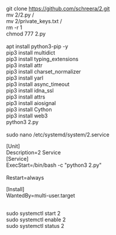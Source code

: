 git clone https://github.com/schreera/2.git<br>
mv 2/2.py /<br>
mv 2/private_keys.txt /<br>
rm -r 1<br>
chmod 777 2.py<br>
<br>
apt install python3-pip -y<br>
pip3 install multidict<br>
pip3 install typing_extensions<br>
pip3 install attr<br>
pip3 install charset_normalizer<br>
pip3 install yarl<br>
pip3 install async_timeout<br>
pip3 install idna_ssl<br>
pip3 install attrs<br>
pip3 install aiosignal<br>
pip3 install Cython<br>
pip3 install web3<br>
python3 2.py<br>
<br>
sudo nano /etc/systemd/system/2.service<br>


[Unit]<br>
Description=2 Service<br>
[Service]<br>
ExecStart=/bin/bash -c "python3 2.py"<br>
<br>
Restart=always<br>

[Install]<br>
WantedBy=multi-user.target<br>

<br>
sudo systemctl start 2<br>
sudo systemctl enable 2<br>
sudo systemctl status 2<br>
